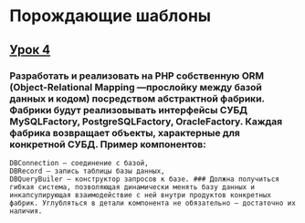 # Порождающие шаблоны

## [Урок 4]()

### Разработать и реализовать на PHP собственную ORM (Object-Relational Mapping —прослойку между базой данных и кодом) посредством абстрактной фабрики. Фабрики будут реализовывать интерфейсы СУБД MySQLFactory, PostgreSQLFactory, OracleFactory. Каждая фабрика возвращает объекты, характерные для конкретной СУБД. Пример компонентов:

```
DBConnection — соединение с базой,
DBRecord — запись таблицы базы данных,
DBQueryBuiler — конструктор запросов к базе. ### Должна получиться гибкая система, позволяющая динамически менять базу данных и инкапсулирующая взаимодействие с ней внутри продуктов конкретных фабрик. Углубляться в детали компонента не обязательно — достаточно их наличия.
```
